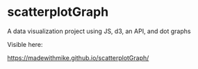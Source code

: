 # scatterplotGraph
A data visualization project using JS, d3, an API, and dot graphs

Visible here: 

https://madewithmike.github.io/scatterplotGraph/
